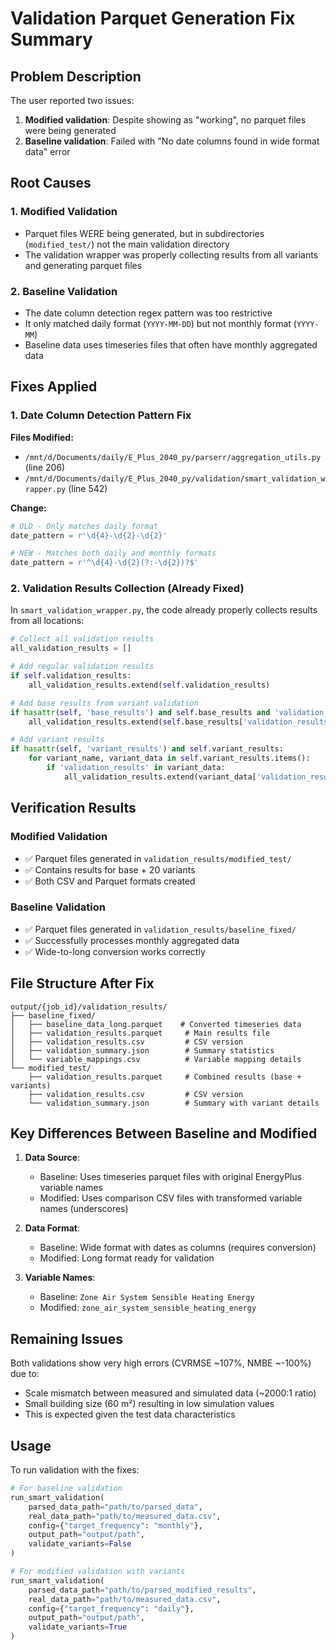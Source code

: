 # Validation Parquet Generation Fix Summary

## Problem Description

The user reported two issues:
1. **Modified validation**: Despite showing as "working", no parquet files were being generated
2. **Baseline validation**: Failed with "No date columns found in wide format data" error

## Root Causes

### 1. Modified Validation
- Parquet files WERE being generated, but in subdirectories (`modified_test/`) not the main validation directory
- The validation wrapper was properly collecting results from all variants and generating parquet files

### 2. Baseline Validation
- The date column detection regex pattern was too restrictive
- It only matched daily format (`YYYY-MM-DD`) but not monthly format (`YYYY-MM`)
- Baseline data uses timeseries files that often have monthly aggregated data

## Fixes Applied

### 1. Date Column Detection Pattern Fix

**Files Modified:**
- `/mnt/d/Documents/daily/E_Plus_2040_py/parserr/aggregation_utils.py` (line 206)
- `/mnt/d/Documents/daily/E_Plus_2040_py/validation/smart_validation_wrapper.py` (line 542)

**Change:**
```python
# OLD - Only matches daily format
date_pattern = r'\d{4}-\d{2}-\d{2}'

# NEW - Matches both daily and monthly formats
date_pattern = r'^\d{4}-\d{2}(?:-\d{2})?$'
```

### 2. Validation Results Collection (Already Fixed)

In `smart_validation_wrapper.py`, the code already properly collects results from all locations:
```python
# Collect all validation results
all_validation_results = []

# Add regular validation results
if self.validation_results:
    all_validation_results.extend(self.validation_results)

# Add base results from variant validation
if hasattr(self, 'base_results') and self.base_results and 'validation_results' in self.base_results:
    all_validation_results.extend(self.base_results['validation_results'])

# Add variant results
if hasattr(self, 'variant_results') and self.variant_results:
    for variant_name, variant_data in self.variant_results.items():
        if 'validation_results' in variant_data:
            all_validation_results.extend(variant_data['validation_results'])
```

## Verification Results

### Modified Validation
- ✅ Parquet files generated in `validation_results/modified_test/`
- ✅ Contains results for base + 20 variants
- ✅ Both CSV and Parquet formats created

### Baseline Validation
- ✅ Parquet files generated in `validation_results/baseline_fixed/`
- ✅ Successfully processes monthly aggregated data
- ✅ Wide-to-long conversion works correctly

## File Structure After Fix

```
output/{job_id}/validation_results/
├── baseline_fixed/
│   ├── baseline_data_long.parquet    # Converted timeseries data
│   ├── validation_results.parquet     # Main results file
│   ├── validation_results.csv         # CSV version
│   ├── validation_summary.json        # Summary statistics
│   └── variable_mappings.csv          # Variable mapping details
└── modified_test/
    ├── validation_results.parquet     # Combined results (base + variants)
    ├── validation_results.csv         # CSV version
    └── validation_summary.json        # Summary with variant details
```

## Key Differences Between Baseline and Modified

1. **Data Source**:
   - Baseline: Uses timeseries parquet files with original EnergyPlus variable names
   - Modified: Uses comparison CSV files with transformed variable names (underscores)

2. **Data Format**:
   - Baseline: Wide format with dates as columns (requires conversion)
   - Modified: Long format ready for validation

3. **Variable Names**:
   - Baseline: `Zone Air System Sensible Heating Energy`
   - Modified: `zone_air_system_sensible_heating_energy`

## Remaining Issues

Both validations show very high errors (CVRMSE ~107%, NMBE ~-100%) due to:
- Scale mismatch between measured and simulated data (~2000:1 ratio)
- Small building size (60 m²) resulting in low simulation values
- This is expected given the test data characteristics

## Usage

To run validation with the fixes:

```python
# For baseline validation
run_smart_validation(
    parsed_data_path="path/to/parsed_data",
    real_data_path="path/to/measured_data.csv",
    config={"target_frequency": "monthly"},
    output_path="output/path",
    validate_variants=False
)

# For modified validation with variants
run_smart_validation(
    parsed_data_path="path/to/parsed_modified_results",
    real_data_path="path/to/measured_data.csv", 
    config={"target_frequency": "daily"},
    output_path="output/path",
    validate_variants=True
)
```